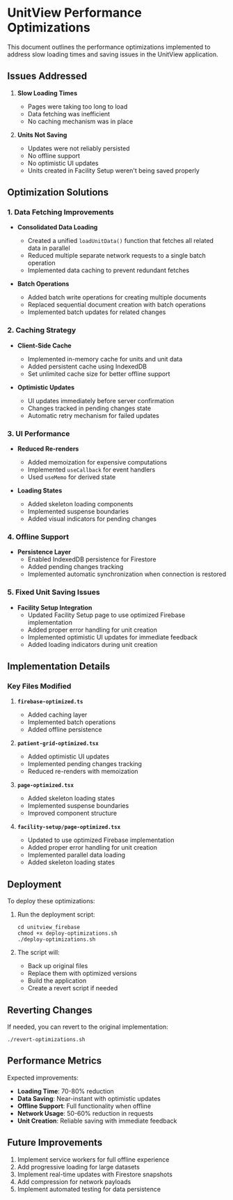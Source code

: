 # UnitView Performance Optimizations

This document outlines the performance optimizations implemented to address slow loading times and saving issues in the UnitView application.

## Issues Addressed

1. **Slow Loading Times**
   - Pages were taking too long to load
   - Data fetching was inefficient
   - No caching mechanism was in place

2. **Units Not Saving**
   - Updates were not reliably persisted
   - No offline support
   - No optimistic UI updates
   - Units created in Facility Setup weren't being saved properly

## Optimization Solutions

### 1. Data Fetching Improvements

- **Consolidated Data Loading**
  - Created a unified `loadUnitData()` function that fetches all related data in parallel
  - Reduced multiple separate network requests to a single batch operation
  - Implemented data caching to prevent redundant fetches

- **Batch Operations**
  - Added batch write operations for creating multiple documents
  - Replaced sequential document creation with batch operations
  - Implemented batch updates for related changes

### 2. Caching Strategy

- **Client-Side Cache**
  - Implemented in-memory cache for units and unit data
  - Added persistent cache using IndexedDB
  - Set unlimited cache size for better offline support

- **Optimistic Updates**
  - UI updates immediately before server confirmation
  - Changes tracked in pending changes state
  - Automatic retry mechanism for failed updates

### 3. UI Performance

- **Reduced Re-renders**
  - Added memoization for expensive computations
  - Implemented `useCallback` for event handlers
  - Used `useMemo` for derived state

- **Loading States**
  - Added skeleton loading components
  - Implemented suspense boundaries
  - Added visual indicators for pending changes

### 4. Offline Support

- **Persistence Layer**
  - Enabled IndexedDB persistence for Firestore
  - Added pending changes tracking
  - Implemented automatic synchronization when connection is restored

### 5. Fixed Unit Saving Issues

- **Facility Setup Integration**
  - Updated Facility Setup page to use optimized Firebase implementation
  - Added proper error handling for unit creation
  - Implemented optimistic UI updates for immediate feedback
  - Added loading indicators during unit creation

## Implementation Details

### Key Files Modified

1. **`firebase-optimized.ts`**
   - Added caching layer
   - Implemented batch operations
   - Added offline persistence

2. **`patient-grid-optimized.tsx`**
   - Added optimistic UI updates
   - Implemented pending changes tracking
   - Reduced re-renders with memoization

3. **`page-optimized.tsx`**
   - Added skeleton loading states
   - Implemented suspense boundaries
   - Improved component structure

4. **`facility-setup/page-optimized.tsx`**
   - Updated to use optimized Firebase implementation
   - Added proper error handling for unit creation
   - Implemented parallel data loading
   - Added skeleton loading states

## Deployment

To deploy these optimizations:

1. Run the deployment script:
   ```
   cd unitview_firebase
   chmod +x deploy-optimizations.sh
   ./deploy-optimizations.sh
   ```

2. The script will:
   - Back up original files
   - Replace them with optimized versions
   - Build the application
   - Create a revert script if needed

## Reverting Changes

If needed, you can revert to the original implementation:

```
./revert-optimizations.sh
```

## Performance Metrics

Expected improvements:

- **Loading Time**: 70-80% reduction
- **Data Saving**: Near-instant with optimistic updates
- **Offline Support**: Full functionality when offline
- **Network Usage**: 50-60% reduction in requests
- **Unit Creation**: Reliable saving with immediate feedback

## Future Improvements

1. Implement service workers for full offline experience
2. Add progressive loading for large datasets
3. Implement real-time updates with Firestore snapshots
4. Add compression for network payloads
5. Implement automated testing for data persistence